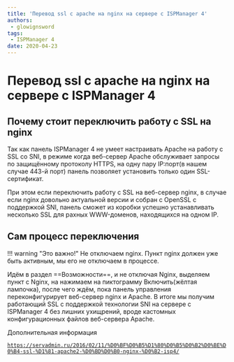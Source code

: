 ```yaml
---
title: 'Перевод ssl c apache на nginx на сервере с ISPManager 4'
authors: 
 - glowignsword
tags:
 - ISPManager 4
date: 2020-04-23
---
```

# Перевод ssl c apache на nginx на сервере с ISPManager 4
## Почему стоит переключить работу с SSL на nginx
Так как панель ISPManager 4 не умеет настраивать Apache на работу с SSL со SNI, в режиме когда веб-сервер Apache обслуживает запросы по защищённому протоколу HTTPS, на одну пару IP:порт(в нашем случае 443-й порт) панель позволяет установить только один SSL-сертификат.

При этом если переключить работу с SSL на веб-сервер nginx, в случае если nginx довольно актуальной версии и собран с OpenSSL с поддержкой SNI, панель сможет из коробки успешно устанавливать несколько SSL для рахных WWW-доменов, находящихся на одном IP.

## Сам процесс переключения

!!! warning "Это важно!"
    Не отключаем nginx. Пункт nginx должен уже быть активным, мы его не отключаем в процессе.

Идём в раздел ==Возможности==, и не отключая Nginx, выделяем пункт с Nginx, на нажимаем на пиктограмму Включить(жёлтая лампочка), после чего ждём, пока панель управления переконфигурирует веб-сервер nginx и Apache. В итоге мы получим работающий SSL с поддержкой технологии SNI на сервере с ISPManager 4 без лишних ухищрений, вроде кастомных конфигурационных файлов веб-сервера Apache.

Дополнительная информация

[`https://servadmin.ru/2016/02/11/%D0%BF%D0%B5%D1%80%D0%B5%D0%B2%D0%BE%D0%B4-ssl-%D1%81-apache2-%D0%BD%D0%B0-nginx-%D0%B2-isp4/`](https://servadmin.ru/2016/02/11/%D0%BF%D0%B5%D1%80%D0%B5%D0%B2%D0%BE%D0%B4-ssl-%D1%81-apache2-%D0%BD%D0%B0-nginx-%D0%B2-isp4/)
